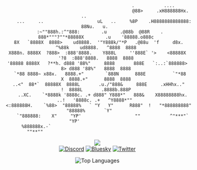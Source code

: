 <div align="center">

```ansi
                                                .           ....                                  
                                               @88>     .xH888888Hx.                   ..          
     ...     ..                    uL   ..     %8P    .H8888888888888:                88Nu.   u.  
  :~""888h.:^"888:        .u     .@88b  @88R    .     888*"""?""*88888X        .u    '88888.o888c 
 8X   `8888X  8888>    ud8888.  '"Y888k/"*P   .@88u  'f     d8x.   ^%88k    ud8888.   ^8888  8888 
X888n. 8888X  ?888>  :888'8888.    Y888L     ''888E` '>    <88888X   '?8  :888'8888.   8888  8888 
'88888 8888X   ?**h. d888 '88%"     8888       888E   `:..:`888888>    8> d888 '88%"   8888  8888 
  `*88 8888~ x88x.   8888.+"        `888N      888E          `"*88     X  8888.+"      8888  8888 
 ..<"  88*`  88888X  8888L       .u./"888&     888E     .xHHhx.."      !  8888L       .8888b.888P 
    ..XC.    `*8888k '8888c. .+ d888" Y888*"   888&    X88888888hx. ..!   '8888c. .+   ^Y8888*""  
 <:888888H.    `%88>  "88888%   ` "Y   Y"      R888"  !   "*888888888"     "88888%       `Y"      
    `"888888:    X"     "YP'                    ""           ^"***"`         "YP'                 
       %888888x.-`                                                                                 
         ""**""                                                                                    
```

[![](https://img.shields.io/badge/I_will_make_this_a_real_site_soon_trust™-vexi.dev-darkgreen?style=flate-square)](https://vexi.dev)<br>
[![Discord](https://img.shields.io/badge/-@v3xi-5865F2?style=flate-square&logo=discord&logoColor=white)](https://discord.com/channels/@me)
[![Bluesky](https://img.shields.io/badge/-@vexi.dev-0285FF?style=flate-square&logo=bluesky&logoColor=white)](https://bsky.app/profile/vexi.dev)
[![Twitter](https://img.shields.io/badge/-@vexivox-1DA1F2?style=flate-square&logo=x&logoColor=white)](https://twitter.com/vexivox)

<img src="https://github-readme-stats.vercel.app/api/top-langs/?username=VexiDev&layout=compact&theme=github_dark" alt="Top Languages">

</div>
